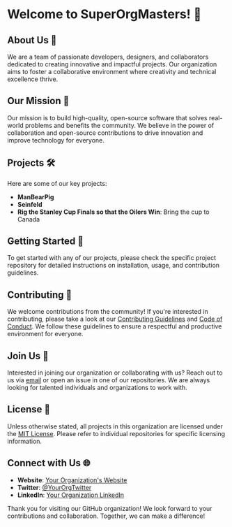 # Welcome to SuperOrgMasters! 🎉

## About Us 🏢

We are a team of passionate developers, designers, and collaborators dedicated to creating innovative and impactful projects. Our organization aims to foster a collaborative environment where creativity and technical excellence thrive.

## Our Mission 🚀

Our mission is to build high-quality, open-source software that solves real-world problems and benefits the community. We believe in the power of collaboration and open-source contributions to drive innovation and improve technology for everyone.

## Projects 🛠️

Here are some of our key projects:

- **ManBearPig**
- **Seinfeld**
- **Rig the Stanley Cup Finals so that the Oilers Win**: Bring the cup to Canada


## Getting Started 🌟

To get started with any of our projects, please check the specific project repository for detailed instructions on installation, usage, and contribution guidelines.

## Contributing 🤝

We welcome contributions from the community! If you're interested in contributing, please take a look at our [Contributing Guidelines](Contributing.md) and [Code of Conduct](CODE_OF_CONDUCT.md). We follow these guidelines to ensure a respectful and productive environment for everyone.

## Join Us 👥

Interested in joining our organization or collaborating with us? Reach out to us via [email](mailto:your-email@example.com) or open an issue in one of our repositories. We are always looking for talented individuals and organizations to work with.

## License 📜

Unless otherwise stated, all projects in this organization are licensed under the [MIT License](LICENSE). Please refer to individual repositories for specific licensing information.

## Connect with Us 🌐

- **Website**: [Your Organization's Website](https://your-organization-website.com)
- **Twitter**: [@YourOrgTwitter](https://twitter.com/YourOrgTwitter)
- **LinkedIn**: [Your Organization LinkedIn](https://www.linkedin.com/company/your-organization)

Thank you for visiting our GitHub organization! We look forward to your contributions and collaboration. Together, we can make a difference!

